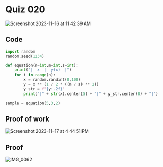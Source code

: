 # Quiz 020
<img width="max" alt="Screenshot 2023-11-16 at 11 42 39 AM" src="https://github.com/hasmhib/unit2-2024/assets/142870448/ca37eadd-446d-4d32-8673-55915cd17d7a">

## Code

```py
import random
random.seed(1234)

def equation(n=int,m=int,s=int):
    print("|  x  |  y(x)  |")
    for i in range(n):
        x = random.randint(0,100)
        y = x ** (1 / 2 * ((m / s) ** 2))
        y_str = f"{y:.2f}"
        print("|" + str(x).center(5) + "|" + y_str.center(8) + "|")

sample = equation(5,3,2)
```

## Proof of work
<img width="max" alt="Screenshot 2023-11-17 at 4 44 51 PM" src="https://github.com/hasmhib/unit2-2024/assets/142870448/a71fc513-738b-4a00-9ac7-749b42e5dc12">


## Proof
![IMG_0062](https://github.com/hasmhib/unit2-2024/assets/142870448/46460a73-d305-4584-ad50-9ba12ff64b0e)

